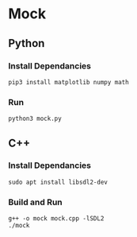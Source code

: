 # Mock

## Python

### Install Dependancies
```
pip3 install matplotlib numpy math
```
### Run
```
python3 mock.py
```

## C++
### Install Dependancies
```
sudo apt install libsdl2-dev
```
### Build and Run
```
g++ -o mock mock.cpp -lSDL2
./mock
```
